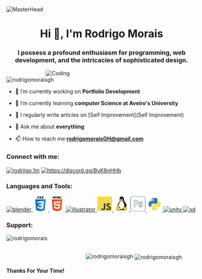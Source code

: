 ![MasterHead](https://img.freepik.com/free-vector/programmer-typographic-header-idea-coding-testing-writing-program-using-internet-different-software-website-development-optimization-isolated-vector-illustration_613284-970.jpg?t=st=1730240773~exp=1730244373~hmac=e7752fa03817e749eb73fcd7831174c541ba18fe6620868c80bb4a8bf95d4392&w=1800)
<h1 align="center">Hi 👋, I'm Rodrigo Morais</h1>
<h3 align="center">I possess a profound enthusiasm for programming, web development, and the intricacies of sophisticated design.</h3>
<img align="right" alt="Coding" width="400" src="https://static.tildacdn.biz/tild3930-6134-4666-b963-386462303334/programmer_1.gif">

<p align="left"> <img src="https://komarev.com/ghpvc/?username=rodrigomoraisgh&label=Profile%20views&color=0e75b6&style=flat" alt="rodrigomoraisgh" /> </p>

- 🔭 I’m currently working on **Portfolio Development**

- 🌱 I’m currently learning **computer Science at Aveiro's University**

- 📝 I regularly write articles on [Self Improvement](Self Improvement)

- 💬 Ask me about **everything**

- 📫 How to reach me **rodrigomoraisGH@gmail.com**

<h3 align="left">Connect with me:</h3>
<p align="left">
<a href="https://instagram.com/rodriigo.1m" target="blank"><img align="center" src="https://raw.githubusercontent.com/rahuldkjain/github-profile-readme-generator/master/src/images/icons/Social/instagram.svg" alt="rodriigo.1m" height="30" width="40" /></a>
<a href="https://discord.gg/https://discord.gg/ByK8nHHb" target="blank"><img align="center" src="https://raw.githubusercontent.com/rahuldkjain/github-profile-readme-generator/master/src/images/icons/Social/discord.svg" alt="https://discord.gg/ByK8nHHb" height="30" width="40" /></a>
</p>

<h3 align="left">Languages and Tools:</h3>
<p align="left"> <a href="https://www.blender.org/" target="_blank" rel="noreferrer"> <img src="https://download.blender.org/branding/community/blender_community_badge_white.svg" alt="blender" width="40" height="40"/> </a> <a href="https://www.w3schools.com/css/" target="_blank" rel="noreferrer"> <img src="https://raw.githubusercontent.com/devicons/devicon/master/icons/css3/css3-original-wordmark.svg" alt="css3" width="40" height="40"/> </a> <a href="https://www.w3.org/html/" target="_blank" rel="noreferrer"> <img src="https://raw.githubusercontent.com/devicons/devicon/master/icons/html5/html5-original-wordmark.svg" alt="html5" width="40" height="40"/> </a> <a href="https://www.adobe.com/in/products/illustrator.html" target="_blank" rel="noreferrer"> <img src="https://www.vectorlogo.zone/logos/adobe_illustrator/adobe_illustrator-icon.svg" alt="illustrator" width="40" height="40"/> </a> <a href="https://developer.mozilla.org/en-US/docs/Web/JavaScript" target="_blank" rel="noreferrer"> <img src="https://raw.githubusercontent.com/devicons/devicon/master/icons/javascript/javascript-original.svg" alt="javascript" width="40" height="40"/> </a> <a href="https://www.linux.org/" target="_blank" rel="noreferrer"> <img src="https://raw.githubusercontent.com/devicons/devicon/master/icons/linux/linux-original.svg" alt="linux" width="40" height="40"/> </a> <a href="https://www.photoshop.com/en" target="_blank" rel="noreferrer"> <img src="https://raw.githubusercontent.com/devicons/devicon/master/icons/photoshop/photoshop-line.svg" alt="photoshop" width="40" height="40"/> </a> <a href="https://www.python.org" target="_blank" rel="noreferrer"> <img src="https://raw.githubusercontent.com/devicons/devicon/master/icons/python/python-original.svg" alt="python" width="40" height="40"/> </a> <a href="https://unity.com/" target="_blank" rel="noreferrer"> <img src="https://www.vectorlogo.zone/logos/unity3d/unity3d-icon.svg" alt="unity" width="40" height="40"/> </a> <a href="https://www.adobe.com/products/xd.html" target="_blank" rel="noreferrer"> <img src="https://cdn.worldvectorlogo.com/logos/adobe-xd.svg" alt="xd" width="40" height="40"/> </a> </p>

<h3 align="left">Support:</h3>
<p><a href="https://www.buymeacoffee.com/rodrigomorais"> <img align="left" src="https://cdn.buymeacoffee.com/buttons/v2/default-yellow.png" height="50" width="210" alt="rodrigomorais" /></a></p><br><br>

<p></p>
<p><img align="left" src="https://github-readme-stats.vercel.app/api/top-langs?username=rodrigomoraisgh&show_icons=true&locale=en&layout=compact" alt="rodrigomoraisgh" /></p>

<p></p>
<p></p>
<p></p>
<p></p>
<p></p>
<p>&nbsp;<img align="center" src="https://github-readme-stats.vercel.app/api?username=rodrigomoraisgh&show_icons=true&locale=en" alt="rodrigomoraisgh" /></p>

<p></p>
<h4>Thanks For Your Time!</h4>
